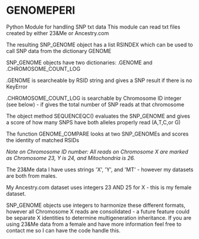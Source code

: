 # GENOMEPERI
Python Module for handling SNP txt data
This module can read txt files created by either 23&Me or Ancestry.com

The resulting SNP_GENOME object has a list RSINDEX which can be used to call SNP data from the dictionary GENOME

SNP_GENOME objects have two dictionaries: .GENOME and .CHROMOSOME_COUNT_LOG

.GENOME is searcheable by RSID string and gives a SNP result if there is no KeyError

.CHROMOSOME_COUNT_LOG is searchable by Chromosome ID integer (see below) - if gives the total number of SNP reads at that chromosome

The object method SEQUENCEQC() evaluates the SNP_GENOME and gives a score of how many SNPS have both alleles properly read (A,T,C,or G)

The function GENOME_COMPARE looks at two SNP_GENOMEs and scores the identity of matched RSIDs

*Note on Chromosome ID number: All reads on Chromosome X are marked as Chromosome 23, Y is 24, and Mitochondria is 26.*

The 23&Me data I have uses strings 'X', 'Y', and 'MT' - however my datasets are both from males.

My Ancestry.com dataset uses integers 23 AND 25 for X - this is my female dataset.

SNP_GENOME objects use integers to harmonize these different formats, however all 
Chromosome X reads are consolidated - a future feature could be separate X identities to determine multigeneration inheritance. 
If you are using 23&Me data from a female and have more information feel free to contact me so I can have the code handle this.
